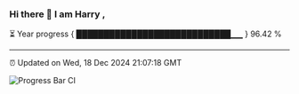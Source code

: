 ### Hi there 👋 I am Harry , 

⏳ Year progress { ████████████████████████████▁▁ } 96.42 %

---

⏰ Updated on Wed, 18 Dec 2024 21:07:18 GMT

![Progress Bar CI](https://github.com/duykhang68/duykhang68/workflows/Progress%20Bar%20CI/badge.svg)
